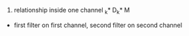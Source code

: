 1) relationship inside one channel <math>D<sub>k</sub>* D<sub>k</sub>* M<math>
  - first filter on first channel, second filter on second channel
  
